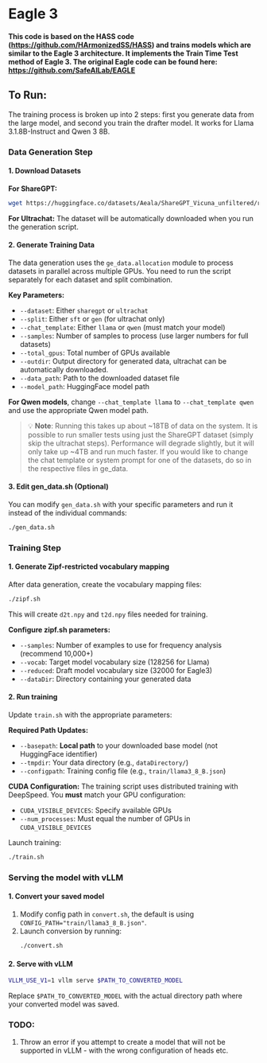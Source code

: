# Eagle 3

#### This code is based on the HASS code (https://github.com/HArmonizedSS/HASS) and trains models which are similar to the Eagle 3 architecture. It implements the Train Time Test method of Eagle 3. The original Eagle code can be found here: https://github.com/SafeAILab/EAGLE

## To Run:

The training process is broken up into 2 steps: first you generate data from the large model, and second you train the drafter model. It works for Llama 3.1.8B-Instruct and Qwen 3 8B.

### Data Generation Step

#### 1. Download Datasets

**For ShareGPT:**
```bash
wget https://huggingface.co/datasets/Aeala/ShareGPT_Vicuna_unfiltered/resolve/main/ShareGPT_V4.3_unfiltered_cleaned_split.json
```

**For Ultrachat:** The dataset will be automatically downloaded when you run the generation script.

#### 2. Generate Training Data

The data generation uses the `ge_data.allocation` module to process datasets in parallel across multiple GPUs. You need to run the script separately for each dataset and split combination.

**Key Parameters:**
- `--dataset`: Either `sharegpt` or `ultrachat`
- `--split`: Either `sft` or `gen` (for ultrachat only)
- `--chat_template`: Either `llama` or `qwen` (must match your model)
- `--samples`: Number of samples to process (use larger numbers for full datasets)
- `--total_gpus`: Total number of GPUs available
- `--outdir`: Output directory for generated data, ultrachat can be automatically downloaded.
- `--data_path`: Path to the downloaded dataset file
- `--model_path`: HuggingFace model path

**For Qwen models**, change `--chat_template llama` to `--chat_template qwen` and use the appropriate Qwen model path.

> 💡 **Note**: Running this takes up about ~18TB of data on the system.  It is possible to run smaller tests using just the ShareGPT dataset (simply skip the ultrachat steps).  Performance will degrade slightly, but it will only take up ~4TB and run much faster.   If you would like to change the chat template or system prompt for one of the datasets, do so in the respective files in ge_data.  


#### 3. Edit gen_data.sh (Optional)

You can modify `gen_data.sh` with your specific parameters and run it instead of the individual commands:

```bash
./gen_data.sh
```

### Training Step

#### 1. Generate Zipf-restricted vocabulary mapping

After data generation, create the vocabulary mapping files:

```bash
./zipf.sh
```

This will create `d2t.npy` and `t2d.npy` files needed for training.

**Configure zipf.sh parameters:**
- `--samples`: Number of examples to use for frequency analysis (recommend 10,000+)
- `--vocab`: Target model vocabulary size (128256 for Llama)
- `--reduced`: Draft model vocabulary size (32000 for Eagle3)
- `--dataDir`: Directory containing your generated data

#### 2. Run training

Update `train.sh` with the appropriate parameters:

**Required Path Updates:**
- `--basepath`: **Local path** to your downloaded base model (not HuggingFace identifier)
- `--tmpdir`: Your data directory (e.g., `dataDirectory/`)
- `--configpath`: Training config file (e.g., `train/llama3_8_B.json`)

**CUDA Configuration:**
The training script uses distributed training with DeepSpeed. You **must** match your GPU configuration:

- `CUDA_VISIBLE_DEVICES`: Specify available GPUs
- `--num_processes`: Must equal the number of GPUs in `CUDA_VISIBLE_DEVICES`

Launch training:
```bash
./train.sh
```

### Serving the model with vLLM

#### 1. Convert your saved model
1. Modify config path in `convert.sh`, the default is using `CONFIG_PATH="train/llama3_8_B.json"`.
2. Launch conversion by running:
   ```bash
   ./convert.sh
   ```

#### 2. Serve with vLLM
```bash
VLLM_USE_V1=1 vllm serve $PATH_TO_CONVERTED_MODEL
```
Replace `$PATH_TO_CONVERTED_MODEL` with the actual directory path where your converted model was saved.

### TODO:
1. Throw an error if you attempt to create a model that will not be supported in vLLM - with the wrong configuration of heads etc.

